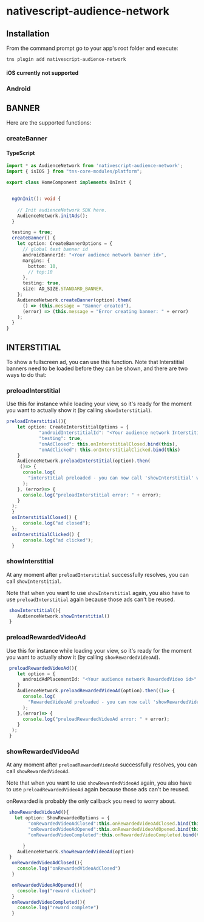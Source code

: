 <!-- # nativescript-audience-network

Add your plugin badges here. See [nativescript-urlhandler](https://github.com/hypery2k/nativescript-urlhandler) for example.

Then describe what's the purpose of your plugin.

In case you develop UI plugin, this is where you can add some screenshots.

## (Optional) Prerequisites / Requirements

Describe the prerequisites that the user need to have installed before using your plugin. See [nativescript-firebase plugin](https://github.com/eddyverbruggen/nativescript-plugin-firebase) for example.

## Installation

Describe your plugin installation steps. Ideally it would be something like:

```javascript
tns plugin add nativescript-audience-network
```

## Usage

Describe any usage specifics for your plugin. Give examples for Android, iOS, Angular if needed. See [nativescript-drop-down](https://www.npmjs.com/package/nativescript-drop-down) for example.

	```javascript
    Usage code snippets here
    ```)

## API

Describe your plugin methods and properties here. See [nativescript-feedback](https://github.com/EddyVerbruggen/nativescript-feedback) for example.

| Property | Default | Description |
| --- | --- | --- |
| some property | property default value | property description, default values, etc.. |
| another property | property default value | property description, default values, etc.. |

## License

Apache License Version 2.0, January 2004 -->

# nativescript-audience-network

<!-- [![NPM version][npm-image]][npm-url]
[![Downloads][downloads-image]][npm-url]
[![Twitter Follow][twitter-image]][twitter-url]

[npm-image]:http://img.shields.io/npm/v/nativescript-admob.svg
[npm-url]:https://npmjs.org/package/nativescript-admob
[downloads-image]:http://img.shields.io/npm/dm/nativescript-admob.svg
[twitter-image]:https://img.shields.io/twitter/follow/eddyverbruggen.svg?style=social&label=Follow%20me
[twitter-url]:https://twitter.com/eddyverbruggen -->

## Installation

From the command prompt go to your app's root folder and execute:

```
tns plugin add nativescript-audience-network
```

#### iOS currently not supported

### Android

## BANNER

<!-- If you want a quickstart, [clone our demo app](https://github.com/EddyVerbruggen/nativescript-admob-demo). -->

Here are the supported functions:

### createBanner

#### TypeScript

```typescript
import * as AudienceNetwork from 'nativescript-audience-network';
import { isIOS } from "tns-core-modules/platform";

export class HomeComponent implements OnInit {


  ngOnInit(): void {
    
    // Init audienceNetwork SDK here.
    AudienceNetwork.initAds();
  }

  testing = true;
  createBanner() {
    let option: CreateBannerOptions = {
      // global test banner id
      androidBannerId: "<Your audience network banner id>",
      margins: {
        bottom: 10,
        // top:10
      },
      testing: true,
      size: AD_SIZE.STANDARD_BANNER,
    };
    AudienceNetwork.createBanner(option).then(
      () => (this.message = "Banner created"),
      (error) => (this.message = "Error creating banner: " + error)
    );
  }
}
```

<!-- ### hideBanner

NOTE: If you want to show a different banner than the one showing you don't need to call `hideBanner`
since `createBanner` will do that for you to prevent your app from crashing.

```js
// the .then(.. bit is optional btw
admob.hideBanner().then(
  function () {
    console.log("admob hideBanner done");
  },
  function (error) {
    console.log("admob hideBanner error: " + error);
  }
);
``` -->

## INTERSTITIAL

To show a fullscreen ad, you can use this function. Note that Interstitial banners need to be loaded before
they can be shown, and there are two ways to do that:

### preloadInterstitial

Use this for instance while loading your view, so it's ready for the moment you want to actually show it (by calling `showInterstitial`).



```typescript
preloadInterstitial(){
    let option: CreateInterstitialOptions = {
            "androidInterstitialId": "<Your audience network Interstitial id>",
            "testing": true,
            "onAdClosed": this.onInterstitialClosed.bind(this),
            "onAdClicked": this.onInterstitialClicked.bind(this)
    }
    AudienceNetwork.preloadInterstitial(option).then(
     ()=> {
      console.log(
        "interstitial preloaded - you can now call 'showInterstitial' whenever you're ready to do so"
      );
    }, (error)=> {
      console.log("preloadInterstitial error: " + error);
    }
  );
  }
  onInterstitialClosed() {
      console.log("ad closed");
  };
  onInterstitialClicked() {
      console.log("ad clicked");
  }

```

### showInterstitial

At any moment after `preloadInterstitial` successfully resolves, you can call `showInterstitial`.

Note that when you want to use `showInterstitial` again, you also have to use `preloadInterstitial` again because those ads can't be reused.

```typescript
 showInterstitial(){
    AudienceNetwork.showInterstitial()
 }

```

### preloadRewardedVideoAd

Use this for instance while loading your view, so it's ready for the moment you want to actually show it (by calling `showRewardedVideoAd`).

```typescript
 preloadRewardedVideoAd(){
    let option = {
      androidAdPlacementId: "<Your audience network RewardedVideo id>"
    }
    AudienceNetwork.preloadRewardedVideoAd(option).then(()=> {
      console.log(
        "RewardedVideoAd preloaded - you can now call 'showRewardedVideoAd' whenever you're ready to do so"
      );
    },(error)=> {
      console.log("preloadRewardedVideoAd error: " + error);
    }
  );
 }

```

### showRewardedVideoAd

At any moment after `preloadRewardedVideoAd` successfully resolves, you can call `showRewardedVideoAd`.

Note that when you want to use `showRewardedVideoAd` again, you also have to use `preloadRewardedVideoAd` again because those ads can't be reused.

onRewarded is probably the only callback you need to worry about.

```typescript
 showRewardedVideoAd(){
   let option: ShowRewardedOptions = {
        "onRewardedVideoAdClosed":this.onRewardedVideoAdClosed.bind(this),
        "onRewardedVideoAdOpened":this.onRewardedVideoAdOpened.bind(this),
        "onRewardedVideoCompleted":this.onRewardedVideoCompleted.bind(this),

      }
    AudienceNetwork.showRewardedVideoAd(option)
 }
  onRewardedVideoAdClosed(){
    console.log("onRewardedVideoAdClosed")
  }

  onRewardedVideoAdOpened(){
    console.log("reward clicked")
  }
  onRewardedVideoCompleted(){
    console.log("reward complete")
  }
```
